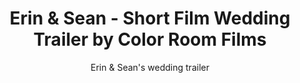 ---
title: Erin & Sean - Short Film Wedding Trailer by Color Room Films
subtitle: Erin & Sean's wedding trailer
location:
link: 190136625
thumb: /img/thumbs/05_erin_sean.jpg
---